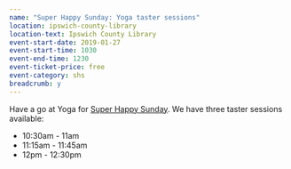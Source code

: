 ```yaml
---
name: "Super Happy Sunday: Yoga taster sessions"
location: ipswich-county-library
location-text: Ipswich County Library
event-start-date: 2019-01-27
event-start-time: 1030
event-end-time: 1230
event-ticket-price: free
event-category: shs
breadcrumb: y
---
```


Have a go at Yoga for [Super Happy Sunday](/news/super-happy-sunday). We have three taster sessions available:

* 10:30am - 11am
* 11:15am - 11:45am
* 12pm - 12:30pm
